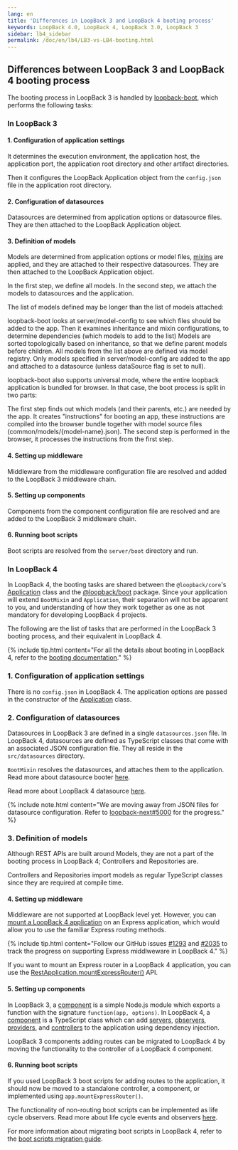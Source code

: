 ```yaml
---
lang: en
title: 'Differences in LoopBack 3 and LoopBack 4 booting process'
keywords: LoopBack 4.0, LoopBack 4, LoopBack 3.0, LoopBack 3
sidebar: lb4_sidebar
permalink: /doc/en/lb4/LB3-vs-LB4-booting.html
---
```


## Differences between LoopBack 3 and LoopBack 4 booting process

The booting process in LoopBack 3 is handled by
[loopback-boot](https://github.com/strongloop/loopback-boot),
which performs the following tasks:

### In LoopBack 3

#### 1. Configuration of application settings

It determines the execution environment, the application host, the application
port, the application root directory and other artifact directories.

Then it configures the LoopBack Application object from the `config.json` file
in the application root directory.

#### 2. Configuration of datasources

Datasources are determined from application options or datasource files. They
are then attached to the LoopBack Application object.

#### 3. Definition of models

Models are determined from application options or model files,
[mixins](https://loopback.io/doc/en/lb3/Defining-mixins.html) are applied,
and they are attached to their respective datasources. They are then attached
to the LoopBack Application object.

In the first step, we define all models. In the second step, we attach the models to datasources and the application.

The list of models defined may be longer than the list of models attached:

loopback-boot looks at server/model-config to see which files should be added to the app.
Then it examines inheritance and mixin configurations, to determine dependencies (which models to add to the list)
Models are sorted topologically based on inheritance, so that we define parent models before children.
All models from the list above are defined via model registry.
Only models specified in server/model-config are added to the app and attached to a datasource (unless dataSource flag is set to null).

loopback-boot also supports universal mode, where the entire loopback application is bundled for browser. In that case, the boot process is split in two parts:

The first step finds out which models (and their parents, etc.) are needed by the app. It creates "instructions" for booting an app, these instructions are compiled into the browser bundle together with model source files (common/models/{model-name}.json).
The second step is performed in the browser, it processes the instructions from the first step.

#### 4. Setting up middleware

Middleware from the middleware configuration file are resolved and added to the
LoopBack 3 middleware chain.

#### 5. Setting up components

Components from the component configuration file are resolved and are added to
the LoopBack 3 middleware chain.

#### 6. Running boot scripts

Boot scripts are resolved from the `server/boot` directory and run.

### In LoopBack 4

In LoopBack 4, the booting tasks are shared between the `@loopback/core`'s
[Application](./apidocs/apidocs.core.application.md) class
and the
[@loopback/boot](./apidocs/apidocs.boot.html) package. Since your application
will extend `BootMixin` and `Application`, their separation will not be
apparent to you, and understanding of how they work together as one as not
mandatory for developing LoopBack 4 projects.

The following are the list of tasks that are performed in the LoopBack 3
booting process, and their equivalent in LoopBack 4.

{% include tip.html content="For all the details about booting in LoopBack 4,
refer to the
[booting documentation](./Booting-an-Application.md)." %}

### 1. Configuration of application settings

There is no `config.json` in LoopBack 4. The application options are passed in
the constructor of the
[Application](./apidocs/apidocs.core.application.md) class.

### 2. Configuration of datasources

Datasources in LoopBack 3 are defined in a single `datasources.json` file. In
LoopBack 4, datasources are defined as TypeScript classes that come with an
associated JSON configuration file. They all reside in the `src/datasources`
directory.

`BootMixin` resolves the datasources, and attaches them to the application.
Read more about datasource booter
[here](./Booting-an-Application.md#controller-booter).

Read more about LoopBack 4 datasource [here](./DataSources.md).

{% include note.html content="We are moving away from JSON files for datasource
configuration. Refer to
[loopback-next#5000](https://github.com/strongloop/loopback-next/pull/5000)
for the progress." %}

### 3. Definition of models

Although REST APIs are built around Models, they are not a part of the booting
process in LoopBack 4; Controllers and Repositories are.

Controllers and Repositories import models as regular TypeScript classes since
they are required at compile time.

#### 4. Setting up middleware

Middleware are not supported at LoopBack level yet. However, you can
[mount a LoopBack 4 application](./express-with-lb4-rest-tutorial.md) on an
Express application, which would allow you to use the familiar Express routing
methods.

{% include tip.html content="Follow our GitHub issues
[#1293](https://github.com/strongloop/loopback-next/issues/1293)
and
[#2035](https://github.com/strongloop/loopback-next/issues/2035)
to track the progress on supporting Express middlweware in LoopBack 4." %}

If you want to mount an Express router in a LoopBack 4 application, you can use
the
[RestApplication.mountExpressRouter()](./apidocs/apidocs.rest.restapplication.mountexpressrouter.md)
API.

#### 5. Setting up components

In LoopBack 3, a
[component](https://loopback.io/doc/en/lb3/LoopBack-components.html) is a simple
Node.js module which exports a function with the signature
`function(app, options)`. In LoopBack 4, a [component](./Creating-components.md)
is a TypeScript class which can add [servers](./Server.md),
[observers](./Life-cycle.md), [providers](./Creating-components.md#providers),
and [controllers](./Controllers.md) to the application using dependency
injection.

LoopBack 3 components adding routes can be migrated to LoopBack 4 by moving the
functionality to the controller of a LoopBack 4 component.

#### 6. Running boot scripts

If you used LoopBack 3 boot scripts for adding routes to the application, it
should now be moved to a standalone controller, a component, or implemented
using `app.mountExpressRouter()`.

The functionality of non-routing boot scripts can be implemented as life cycle
observers. Read more about life cycle events and observers
[here](./Life-cycle.md).

For more information about migrating boot scripts in LoopBack 4, refer to
the [boot scripts migration guide](./migration-boot-scripts.md).
